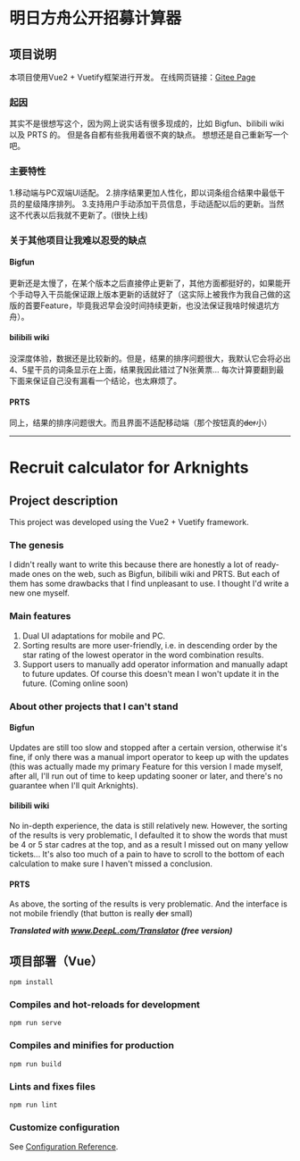 # 明日方舟公开招募计算器

## 项目说明
本项目使用Vue2 + Vuetify框架进行开发。
在线网页链接：[Gitee Page](https://yeeeck.gitee.io/ark-hr-tool)

### 起因
其实不是很想写这个，因为网上说实话有很多现成的，比如 Bigfun、bilibili wiki 以及 PRTS 的。
但是各自都有些我用着很不爽的缺点。
想想还是自己重新写一个吧。

### 主要特性
1.移动端与PC双端UI适配。
2.排序结果更加人性化，即以词条组合结果中最低干员的星级降序排列。
3.支持用户手动添加干员信息，手动适配以后的更新。当然这不代表以后我就不更新了。(很快上线)

### 关于其他项目让我难以忍受的缺点
#### Bigfun
更新还是太慢了，在某个版本之后直接停止更新了，其他方面都挺好的，如果能开个手动导入干员能保证跟上版本更新的话就好了（这实际上被我作为我自己做的这版的首要Feature，毕竟我迟早会没时间持续更新，也没法保证我啥时候退坑方舟）。

#### bilibili wiki
没深度体验，数据还是比较新的。但是，结果的排序问题很大，我默认它会将必出4、5星干员的词条显示在上面，结果我因此错过了N张黄票...
每次计算要翻到最下面来保证自己没有漏看一个结论，也太麻烦了。

#### PRTS
同上，结果的排序问题很大。而且界面不适配移动端（那个按钮真的~~der~~小）

---

# Recruit calculator for Arknights

## Project description
This project was developed using the Vue2 + Vuetify framework.

### The genesis
I didn't really want to write this because there are honestly a lot of ready-made ones on the web, such as Bigfun, bilibili wiki and PRTS.
But each of them has some drawbacks that I find unpleasant to use.
I thought I'd write a new one myself.

### Main features
1. Dual UI adaptations for mobile and PC.
2. Sorting results are more user-friendly, i.e. in descending order by the star rating of the lowest operator in the word combination results.
3. Support users to manually add operator information and manually adapt to future updates. Of course this doesn't mean I won't update it in the future. (Coming online soon)

### About other projects that I can't stand
#### Bigfun
Updates are still too slow and stopped after a certain version, otherwise it's fine, if only there was a manual import operator to keep up with the updates (this was actually made my primary Feature for this version I made myself, after all, I'll run out of time to keep updating sooner or later, and there's no guarantee when I'll quit Arknights).

#### bilibili wiki
No in-depth experience, the data is still relatively new. However, the sorting of the results is very problematic, I defaulted it to show the words that must be 4 or 5 star cadres at the top, and as a result I missed out on many yellow tickets...
It's also too much of a pain to have to scroll to the bottom of each calculation to make sure I haven't missed a conclusion.

#### PRTS
As above, the sorting of the results is very problematic. And the interface is not mobile friendly (that button is really ~~der~~ small)

***Translated with www.DeepL.com/Translator (free version)***


## 项目部署（Vue）
```
npm install
```

### Compiles and hot-reloads for development
```
npm run serve
```

### Compiles and minifies for production
```
npm run build
```

### Lints and fixes files
```
npm run lint
```

### Customize configuration
See [Configuration Reference](https://cli.vuejs.org/config/).

